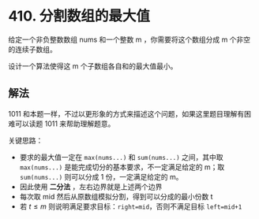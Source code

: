 # 410. 分割数组的最大值

给定一个非负整数数组 nums 和一个整数 m ，你需要将这个数组分成 m 个非空的连续子数组。

设计一个算法使得这 m 个子数组各自和的最大值最小。

## 解法

1011 和本题一样，不过以更形象的方式来描述这个问题，如果这里题目理解有困难可以读题 1011 来帮助理解题意。

关键思路：

-   要求的最大值一定在 `max(nums...)` 和 `sum(nums...)` 之间，其中取 `max(nums...)` 是能完成切分的基本要求，不一定满足给定的 m；取`sum(nums...)` 则可以分成 1 份，一定满足给定的 m。
-   因此使用 **二分法** ，左右边界就是上述两个边界
-   每次取 mid 然后从原数组模拟分割，得到可以分成的最小份数 t
-   若 $t \leq m$ 则说明满足要求目标：`right=mid`，否则不满足目标 `left=mid+1`
